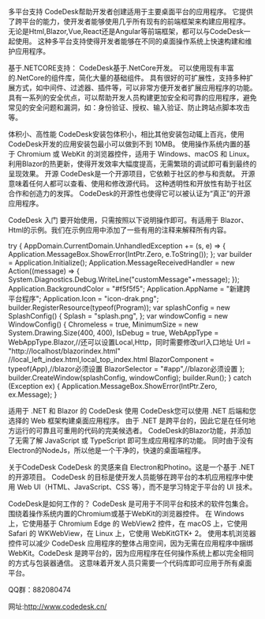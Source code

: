 多平台支持
CodeDesk帮助开发者创建适用于主要桌面平台的应用程序。
它提供了跨平台的能力，使开发者能够使用几乎所有现有的前端框架来构建应用程序。
无论是Html,Blazor,Vue,React还是Angular等前端框架，都可以与CodeDesk一起使用。
这种多平台支持使得开发者能够在不同的桌面操作系统上快速构建和维护应用程序。

基于.NETCORE支持：
CodeDesk基于.NetCore开发。
可以使用现有丰富的.NetCore的组件库，简化大量的基础组件。
具有很好的可扩展性，支持多种扩展方式，如中间件、过滤器、插件等，可以非常方便开发者扩展应用程序的功能。
具有一系列的安全优点，可以帮助开发人员构建更加安全和可靠的应用程序，避免常见的安全问题和漏洞，如：身份验证、授权、输入验证、防止跨站点脚本攻击等。

体积小、高性能
CodeDesk安装包体积小，相比其他安装包动辄上百兆，使用CodeDesk开发的应用安装包最小可以做到不到 10MB。
使用操作系统内置的基于 Chromium 或 WebKit 的浏览器控件，适用于 Windows、macOS 和 Linux。
利用Blazor的热更新，使得开发效率大幅度提高，无需繁琐的调试即可看到最终的呈现效果。
开源
CodeDesk是一个开源项目，它依赖于社区的参与和贡献。
开源意味着任何人都可以查看、使用和修改源代码。
这种透明性和开放性有助于社区合作和创造力的发挥。
CodeDesk的开源性也使得它可以被认证为“真正”的开源应用程序。


CodeDesk 入门
要开始使用，只需按照以下说明操作即可。有适用于 Blazor、Html的示例。我们在示例应用中添加了一些有用的注释来解释所有内容。

 try
 {
     AppDomain.CurrentDomain.UnhandledException += (s, e) =>
     {
         Application.MessageBox.ShowError(IntPtr.Zero, e.ToString());
     };
     var builder = Application.Initialize();
     Application.MessageReceivedHandler = new Action<string>((message) =>
     {
         System.Diagnostics.Debug.WriteLine("customMessage"+message);
     });
     Application.BackgroundColor = "#f5f5f5";
     Application.AppName = "新建跨平台程序";
     Application.Icon = "icon-drak.png";
     builder.RegisterResource(typeof(Program));
     var splashConfig = new SplashConfig()
     {
         Splash = "splash.png",
     };
     var windowConfig = new WindowConfig()
     {
         Chromeless = true,
         MinimumSize = new System.Drawing.Size(400, 400),
         IsDebug = true,
         WebAppType = WebAppType.Blazor,//还可以设置Local,Http，同时需要修改url入口地址
         Url = "http://localhost/blazorindex.html" //local_left_index.html,local_top_index.html
         BlazorComponent = typeof(App),//blazor必须设置
         BlazorSelector = "#app",//blazor必须设置
     };
     builder.CreateWindow(splashConfig, windowConfig);
     builder.Run();
 }
 catch (Exception ex)
 {
     Application.MessageBox.ShowError(IntPtr.Zero, ex.Message);
 }


适用于 .NET 和 Blazor 的 CodeDesk
使用 CodeDesk您可以使用 .NET 后端和您选择的 Web 框架构建桌面应用程序。
由于 .NET 是跨平台的，因此它是在任何地方运行的可靠且可重用的代码的完美候选者。
CodeDesk的Blazor功能，并添加了无需了解 JavaScript 或 TypeScript 即可生成应用程序的功能。
同时由于没有Electron的NodeJs，所以他是一个干净的，快速的桌面端程序。

关于CodeDesk
CodeDesk 的灵感来自 Electron和Photino。这是一个基于 .NET 的开源项目。
CodeDesk 的目标是使开发人员能够在跨平台的本机应用程序中使用 Web UI（HTML、JavaScript、CSS 等），而不是学习特定于平台的 UI 技术。


CodeDesk是如何工作的？
CodeDesk 是可用于不同平台和技术的软件包集合。围绕着操作系统内置的Chromium或基于WebKit的浏览器控件。 在 Windows 上，它使用基于 Chromium Edge 的 WebView2 控件，在 macOS 上，它使用 Safari 的 WKWebView，在 Linux 上，它使用 WebKitGTK+ 2。 使用本机浏览器控件可以减少 CodeDesk 应用程序的整体占用空间，因为无需在应用程序中捆绑 WebKit。CodeDesk 是跨平台的，因为应用程序在任何操作系统上都以完全相同的方式与包装器通信。 这意味着开发人员只需要一个代码库即可应用于所有桌面平台。

QQ群：882080474

网址:http://www.codedesk.cn/